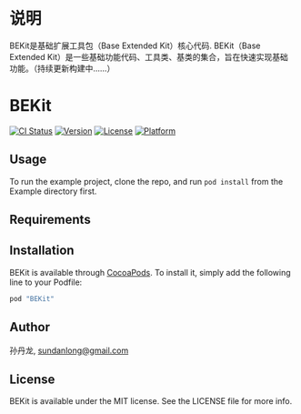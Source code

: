 # 说明
BEKit是基础扩展工具包（Base Extended Kit）核心代码.
BEKit（Base Extended Kit）是一些基础功能代码、工具类、基类的集合，旨在快速实现基础功能。（持续更新构建中……）

# BEKit

[![CI Status](http://img.shields.io/travis/孙丹龙/BEKit.svg?style=flat)](https://travis-ci.org/孙丹龙/BEKit)
[![Version](https://img.shields.io/cocoapods/v/BEKit.svg?style=flat)](http://cocoapods.org/pods/BEKit)
[![License](https://img.shields.io/cocoapods/l/BEKit.svg?style=flat)](http://cocoapods.org/pods/BEKit)
[![Platform](https://img.shields.io/cocoapods/p/BEKit.svg?style=flat)](http://cocoapods.org/pods/BEKit)

## Usage

To run the example project, clone the repo, and run `pod install` from the Example directory first.

## Requirements

## Installation

BEKit is available through [CocoaPods](http://cocoapods.org). To install
it, simply add the following line to your Podfile:

```ruby
pod "BEKit"
```

## Author

孙丹龙, sundanlong@gmail.com

## License

BEKit is available under the MIT license. See the LICENSE file for more info.
